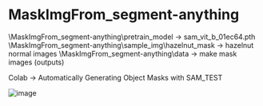 # MaskImgFrom_segment-anything

\MaskImgFrom_segment-anything\pretrain_model → sam_vit_b_01ec64.pth
\MaskImgFrom_segment-anything\sample_img\hazelnut_mask → hazelnut normal images
\MaskImgFrom_segment-anything\data → make mask images (outputs)

Colab → Automatically Generating Object Masks with SAM_TEST

![image](https://github.com/CVKim/MaskImgFrom_segment-anything/assets/90014998/ff9ca8b4-45af-4747-962f-59ff919d20ee)
